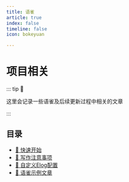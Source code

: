 ```yaml
---
title: 语雀
article: true
index: false
timeline: false
icon: bokeyuan

---
```

# 项目相关

::: tip 🧩

这里会记录一些语雀及后续更新过程中相关的文章

:::

## 目录

- [📌 快速开始](/_yuque/语雀+Vuepress+Elog实现文档博客平台互通/快速开始)
- [📌 写作注意事项](/_yuque/语雀+Vuepress+Elog实现文档博客平台互通/写作注意事项)
- [📌 自定义Elog配置](/_yuque/语雀+Vuepress+Elog实现文档博客平台互通/自定义Elog配置)
- [📌 语雀示例文章](/_yuque/语雀+Vuepress+Elog实现文档博客平台互通/语雀示例文章)


